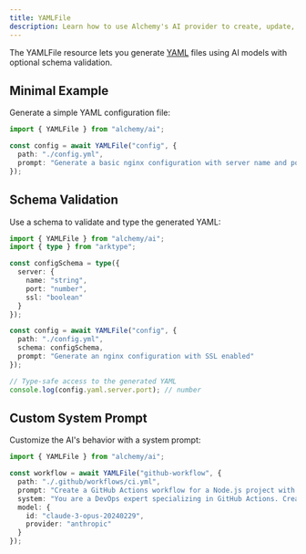 ```yaml
---
title: YAMLFile
description: Learn how to use Alchemy's AI provider to create, update, and manage YAML (.yaml, .yml) files with schema validation.
---
```



The YAMLFile resource lets you generate [YAML](https://yaml.org/) files using AI models with optional schema validation.

## Minimal Example

Generate a simple YAML configuration file:

```ts
import { YAMLFile } from "alchemy/ai";

const config = await YAMLFile("config", {
  path: "./config.yml",
  prompt: "Generate a basic nginx configuration with server name and port"
});
```

## Schema Validation

Use a schema to validate and type the generated YAML:

```ts
import { YAMLFile } from "alchemy/ai";
import { type } from "arktype";

const configSchema = type({
  server: {
    name: "string",
    port: "number",
    ssl: "boolean"
  }
});

const config = await YAMLFile("config", {
  path: "./config.yml",
  schema: configSchema,
  prompt: "Generate an nginx configuration with SSL enabled"
});

// Type-safe access to the generated YAML
console.log(config.yaml.server.port); // number
```

## Custom System Prompt

Customize the AI's behavior with a system prompt:

```ts
import { YAMLFile } from "alchemy/ai";

const workflow = await YAMLFile("github-workflow", {
  path: "./.github/workflows/ci.yml",
  prompt: "Create a GitHub Actions workflow for a Node.js project with testing and deployment",
  system: "You are a DevOps expert specializing in GitHub Actions. Create a single YAML file with proper syntax.",
  model: {
    id: "claude-3-opus-20240229",
    provider: "anthropic"
  }
});
```
